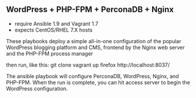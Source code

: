 ## WordPress + PHP-FPM + PerconaDB + Nginx

- require Ansible 1.9 and Vagrant 1.7
- expects CentOS/RHEL 7.X hosts

These playbooks deploy a simple all-in-one configuration of the popular WordPress blogging platform and CMS, frontend by the Nginx web server and the PHP-FPM process manager

then run, like this:
	git clone
	vagrant up
	firefox http://localhost:8037/

The ansible playbook will configure PerconaDB, WordPress, Nginx, and PHP-FPM. When the run is complete, you can hit access server to begin the WordPress configuration.
